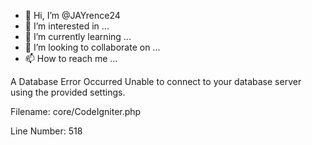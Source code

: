 - 👋 Hi, I’m @JAYrence24
- 👀 I’m interested in ...
- 🌱 I’m currently learning ...
- 💞️ I’m looking to collaborate on ...
- 📫 How to reach me ...

<!---
JAYrence24/JAYrence24 is a ✨ special ✨ repository because its `README.md` (this file) appears on your GitHub profile.
You can click the Preview link to take a look at your changes.
--->
A Database Error Occurred
Unable to connect to your database server using the provided settings.

Filename: core/CodeIgniter.php

Line Number: 518
